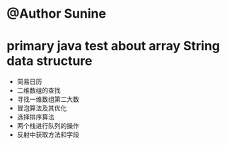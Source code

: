 # @Author Sunine

# primary java test about array String  data structure
<ul>
<li>简易日历</li>
<li>二维数组的查找</li>
<li>寻找一维数组第二大数</li>
<li>冒泡算法及其优化</li>
<li>选择排序算法</li>
<li>两个栈进行队列的操作</li>
<li>反射中获取方法和字段</li>
</ul>
 

